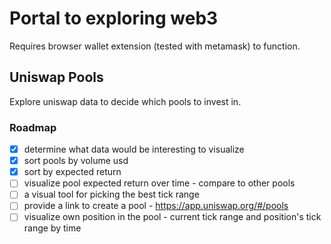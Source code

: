 # Portal to exploring web3

Requires browser wallet extension (tested with metamask) to function.

## Uniswap Pools

Explore uniswap data to decide which pools to invest in.

### Roadmap

- [x] determine what data would be interesting to visualize
- [x] sort pools by volume usd
- [x] sort by expected return
- [ ] visualize pool expected return over time - compare to other pools
- [ ] a visual tool for picking the best tick range
- [ ] provide a link to create a pool - https://app.uniswap.org/#/pools
- [ ] visualize own position in the pool - current tick range and position's tick range by time
